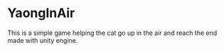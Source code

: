 # YaongInAir
This is a simple game helping the cat go up in the air and reach the end made with unity engine.
